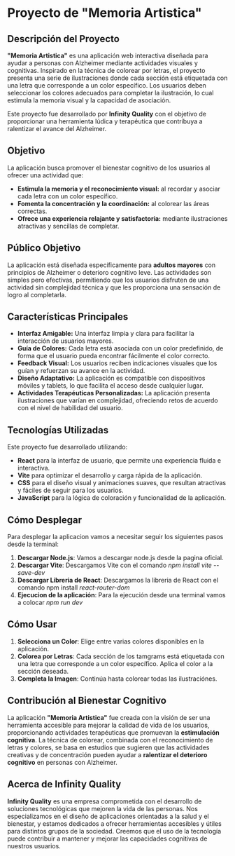 # Proyecto de "Memoria Artistica"

## Descripción del Proyecto

**"Memoria Artistica"** es una aplicación web interactiva diseñada para ayudar a personas con Alzheimer mediante actividades visuales y cognitivas. Inspirado en la técnica de colorear por letras, el proyecto presenta una serie de ilustraciones donde cada sección está etiquetada con una letra que corresponde a un color específico. Los usuarios deben seleccionar los colores adecuados para completar la ilustración, lo cual estimula la memoria visual y la capacidad de asociación.

Este proyecto fue desarrollado por **Infinity Quality** con el objetivo de proporcionar una herramienta lúdica y terapéutica que contribuya a ralentizar el avance del Alzheimer.

## Objetivo

La aplicación busca promover el bienestar cognitivo de los usuarios al ofrecer una actividad que:

- **Estimula la memoria y el reconocimiento visual:** al recordar y asociar cada letra con un color específico.
- **Fomenta la concentración y la coordinación:** al colorear las áreas correctas.
- **Ofrece una experiencia relajante y satisfactoria:** mediante ilustraciones atractivas y sencillas de completar.

## Público Objetivo

La aplicación está diseñada específicamente para **adultos mayores** con principios de Alzheimer o deterioro cognitivo leve. Las actividades son simples pero efectivas, permitiendo que los usuarios disfruten de una actividad sin complejidad técnica y que les proporciona una sensación de logro al completarla.

## Características Principales

- **Interfaz Amigable:** Una interfaz limpia y clara para facilitar la interacción de usuarios mayores.
- **Guía de Colores:** Cada letra está asociada con un color predefinido, de forma que el usuario pueda encontrar fácilmente el color correcto.
- **Feedback Visual:** Los usuarios reciben indicaciones visuales que los guían y refuerzan su avance en la actividad.
- **Diseño Adaptativo:** La aplicación es compatible con dispositivos móviles y tablets, lo que facilita el acceso desde cualquier lugar.
- **Actividades Terapéuticas Personalizadas:** La aplicación presenta ilustraciones que varían en complejidad, ofreciendo retos de acuerdo con el nivel de habilidad del usuario.

## Tecnologías Utilizadas

Este proyecto fue desarrollado utilizando:

- **React** para la interfaz de usuario, que permite una experiencia fluida e interactiva.
- **Vite** para optimizar el desarrollo y carga rápida de la aplicación.
- **CSS** para el diseño visual y animaciones suaves, que resultan atractivas y fáciles de seguir para los usuarios.
- **JavaScript** para la lógica de coloración y funcionalidad de la aplicación.

## Cómo Desplegar
Para desplegar la aplicacion vamos a necesitar seguir los siguientes pasos desde la terminal:
1. **Descargar Node.js**: Vamos a descargar node.js desde la pagina oficial.
2. **Descargar Vite**: Descargamos Vite con el comando *npm install vite --save-dev*
3. **Descargar Libreria de React**: Descargamos la libreria de React con el comando npm install *react-router-dom*
4. **Ejecucion de la aplicación**: Para la ejecución desde una terminal vamos a colocar *npm run dev*

## Cómo Usar

1. **Selecciona un Color**: Elige entre varias colores disponibles en la aplicación.
2. **Colorea por Letras**: Cada sección de los tamgrams está etiquetada con una letra que corresponde a un color específico. Aplica el color a la sección deseada.
3. **Completa la Imagen**: Continúa hasta colorear todas las ilustraciónes.

## Contribución al Bienestar Cognitivo

La aplicación **"Memoria Artistica"** fue creada con la visión de ser una herramienta accesible para mejorar la calidad de vida de los usuarios, proporcionando actividades terapéuticas que promuevan la **estimulación cognitiva**. La técnica de colorear, combinada con el reconocimiento de letras y colores, se basa en estudios que sugieren que las actividades creativas y de concentración pueden ayudar a **ralentizar el deterioro cognitivo** en personas con Alzheimer.

## Acerca de Infinity Quality

**Infinity Quality** es una empresa comprometida con el desarrollo de soluciones tecnológicas que mejoren la vida de las personas. Nos especializamos en el diseño de aplicaciones orientadas a la salud y el bienestar, y estamos dedicados a ofrecer herramientas accesibles y útiles para distintos grupos de la sociedad. Creemos que el uso de la tecnología puede contribuir a mantener y mejorar las capacidades cognitivas de nuestros usuarios.
